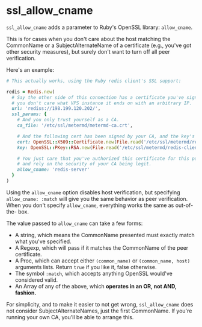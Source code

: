 # ssl_allow_cname

`ssl_allow_cname` adds a parameter to Ruby's OpenSSL library: `allow_cname`.

This is for cases when you don't care about the host matching the CommonName or
a SubjectAlternateName of a certificate (e.g., you've got other security
measures), but surely don't want to turn off all peer verification.

Here's an example:

```ruby
# This actually works, using the Ruby redis client's SSL support:

redis = Redis.new(
  # Say the other side of this connection has a certificate you've signed, but
  # you don't care what VPS instance it ends on with an arbitrary IP.
  url: 'rediss://198.199.120.202/',  
  ssl_params: {
    # And you only trust yourself as a CA.
    ca_file: '/etc/ssl/metermd/metermd-ca.crt',

    # And the following cert has been signed by your CA, and the key's valid...
    cert: OpenSSL::X509::Certificate.new(File.read('/etc/ssl/metermd/redis-client.crt')),
    key: OpenSSL::PKey::RSA.new(File.read('/etc/ssl/metermd/redis-client.keydh')),

    # You just care that you've authorized this certificate for this purpose,
    # and rely on the security of your CA being legit.
    allow_cname: 'redis-server'
  }
)
```

Using the `allow_cname` option disables host verification, but specifying
`allow_cname: :match` will give you the same behavior as peer verification.  
When you don't specify `allow_cname`, everything works the same as out-of-the-
box.

The value passed to `allow_cname` can take a few forms:

  * A string, which means the CommonName presented must exactly match what
    you've specified.
  * A Regexp, which will pass if it matches the CommonName of the peer
    certificate.
  * A Proc, which can accept either `(common_name)` or `(common_name, host)`
    arguments lists.  Return `true` if you like it, false otherwise.
  * The symbol `:match`, which accepts anything OpenSSL would've considered
    valid.
  * An Array of any of the above, which **operates in an OR, not AND, fashion.**

For simplicity, and to make it easier to not get wrong, `ssl_allow_cname` does
not consider SubjectAlternateNames, just the first CommonName.  If you're
running your own CA, you'll be able to arrange this.
